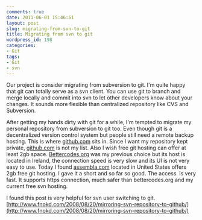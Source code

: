 ```yaml
---
comments: true
date: 2011-06-01 15:46:51
layout: post
slug: migrating-from-svn-to-git
title: Migrating from svn to git
wordpress_id: 198
categories:
- Git
tags:
- Git
- svn
---
```


Our project is consider migrating from subversion to git. I'm quite happy that git can totally serve as a svn client. You can use git to branch and merge locally and commit into svn to let other developers know about your changes. It sounds more flexible than centralized repository like CVS and Subversion.

After getting my hands dirty with git for a while, I'm tempted to migrate my personal repository from subversion to git too. Even though git is a decentralized version control system but people still need a remote backup hosting. This is where [github.com](http://github.com) sits in. Since I want my repository kept private, [github.com](http://github.com) is not my list. Also I wish free git hosting can offer at least 2gb space. [Bettercodes.org](http://bettercodes.org) was my previous choice but its host is located in Ireland, the connection speed is very slow and its UI is not very easy to use. Today I found [assembla.com](http://assembla.com) located in United States offers 2gb free git hosting. I gave it a short and so far so good. The access  is very fast. It supports https connection, much safer than bettercodes.org and my current free svn hosting.

I found this post is very helpful for svn user switching to git. [http://www.fnokd.com/2008/08/20/mirroring-svn-repository-to-github/](http://www.fnokd.com/2008/08/20/mirroring-svn-repository-to-github/)
